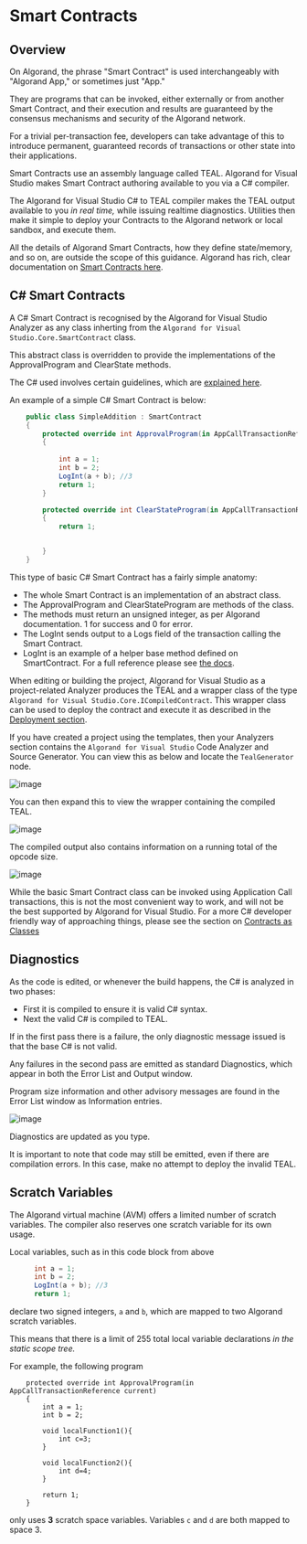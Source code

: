 # Smart Contracts

## Overview
On Algorand, the phrase "Smart Contract" is used interchangeably with "Algorand App," or sometimes just "App." 

They are programs that can be invoked, either externally or from another Smart Contract, and their execution and results are guaranteed by the consensus mechanisms and security of the Algorand network.

For a trivial per-transaction fee, developers can take advantage of this to introduce permanent, guaranteed records of transactions or other state into their applications.

Smart Contracts use an assembly language called TEAL. Algorand for Visual Studio makes Smart Contract authoring available to you via a C# compiler. 

The Algorand for Visual Studio C# to TEAL compiler makes the TEAL output available to you *in real time,* while issuing realtime diagnostics. Utilities then make it simple to deploy your Contracts to the Algorand network or local sandbox, and execute them.

All the details of Algorand Smart Contracts, how they define state/memory, and so on, are outside the scope of this guidance. Algorand has rich, clear documentation on [Smart Contracts here](https://developer.algorand.org/docs/get-details/dapps/smart-contracts/).

## C# Smart Contracts

A C# Smart Contract is recognised by the Algorand for Visual Studio Analyzer as any class inherting
from the ```Algorand for Visual Studio.Core.SmartContract``` class.

This abstract class is overridden to provide the implementations of the
ApprovalProgram and ClearState methods.

The C# used involves certain guidelines, which are [explained here](./CSharpGuidelines.md).

An example of a simple C# Smart Contract is below:

```csharp
    public class SimpleAddition : SmartContract    
    {
        protected override int ApprovalProgram(in AppCallTransactionReference current) 
        {
            
            int a = 1;
            int b = 2;
            LogInt(a + b); //3
            return 1;
        }

        protected override int ClearStateProgram(in AppCallTransactionReference current)
        {
            return 1;


        }
    }
```

This type of basic C# Smart Contract has a fairly simple anatomy:

- The whole Smart Contract is an implementation of an abstract class.
- The ApprovalProgram and ClearStateProgram are methods of the class.
- The methods must return an unsigned integer, as per Algorand documentation. 1 for success and 0 for error.
- The LogInt sends output to a Logs field of the transaction calling the Smart Contract.
- LogInt is an example of a helper base method defined on SmartContract. For a full reference please see [the docs](../Reference/index.html). 

When editing or building the project, Algorand for Visual Studio as a project-related Analyzer 
produces the TEAL and a wrapper class of the type ```Algorand for Visual Studio.Core.ICompiledContract```.
This wrapper class can be used to deploy the contract and execute it as described
in the [Deployment section](Deployment.md).

If you have created a project using the templates, then your Analyzers
section contains the ```Algorand for Visual Studio``` Code Analyzer and Source Generator. 
You can view this as below and locate the ```TealGenerator``` node.

![image](https://user-images.githubusercontent.com/33515470/191034908-cfcae536-51fc-4ac8-8e25-e74970af58c3.png)

You can then expand this to view the wrapper containing the compiled TEAL.

![image](https://user-images.githubusercontent.com/33515470/191035041-c8a7f2f0-8a2e-4d02-854f-cd77c69d9e8f.png)

The compiled output also contains information on a running total of the opcode size.

![image](https://user-images.githubusercontent.com/33515470/191035104-24aabdaa-e490-47a4-a261-cf37dca978f0.png)

While the basic Smart Contract class can be invoked using Application Call transactions,
this is not the most convenient way to work, and will not be the best supported by
Algorand for Visual Studio. For a more C# developer friendly way of approaching things, please see
the section on [Contracts as Classes](ContractsAsClasses.md)



## Diagnostics

As the code is edited, or whenever the build happens, the C# is analyzed in two phases:

- First it is compiled to ensure it is valid C# syntax.
- Next the valid C# is compiled to TEAL.

If in the first pass there is a failure, the only diagnostic message issued is that the base
C# is not valid.

Any failures in the second pass are emitted as standard Diagnostics, which appear
in both the Error List and Output window.

Program size information and other advisory messages are found in the Error List window
as Information entries.

![image](https://user-images.githubusercontent.com/33515470/221978756-937b39cb-0a56-4189-a952-70411c190eca.png)


Diagnostics are updated as you type.

It is important to note that code may still be emitted, even if there are compilation errors.
In this case, make no attempt to deploy the invalid TEAL.


## Scratch Variables

The Algorand virtual machine (AVM) offers a limited number of scratch variables.
The compiler also reserves one scratch variable for its own usage.

Local variables, such as in this code block from above

```csharp
      int a = 1;
      int b = 2;
      LogInt(a + b); //3
      return 1;
```
declare two signed integers, ```a``` and ```b```, which are mapped to 
two Algorand scratch variables.

This means that there is a limit of 255 total local variable declarations *in the static scope tree.*

For example, the following program

```
    protected override int ApprovalProgram(in AppCallTransactionReference current) 
    {
        int a = 1;
        int b = 2;
        
        void localFunction1(){
            int c=3;
        }

        void localFunction2(){
            int d=4;
        }

        return 1;
    }

```

only uses **3** scratch space variables. Variables ```c``` and ```d``` are both mapped
to space 3.
